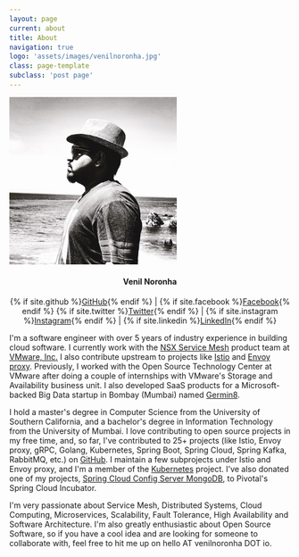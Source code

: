 ```yaml
---
layout: page
current: about
title: About
navigation: true
logo: 'assets/images/venilnoronha.jpg'
class: page-template
subclass: 'post page'
---
```

<img class="author-profile-image" src="/assets/images/venilnoronha.jpg" alt="Venil Noronha" style="width: 300px; height: 300px;" />

<h4 style="text-align: center;">Venil Noronha</h4>
<p style="text-align: center;">
    {% if site.github %}<a href="https://github.com/{{ site.github }}" target="_blank" rel="noopener">GitHub</a>{% endif %} |
    {% if site.facebook %}<a href="https://facebook.com/{{ site.facebook }}" target="_blank" rel="noopener">Facebook</a>{% endif %}
    {% if site.twitter %}<a href="https://twitter.com/{{ site.twitter }}" target="_blank" rel="noopener">Twitter</a>{% endif %} |
    {% if site.instagram %}<a href="https://instagram.com/{{ site.instagram }}" target="_blank" rel="noopener">Instagram</a>{% endif %} |
    {% if site.linkedin %}<a href="https://linkedin.com/in/{{ site.linkedin }}" target="_blank" rel="noopener">LinkedIn</a>{% endif %}
</p>

I'm a software engineer with over 5 years of industry experience in building
cloud software. I currently work with the [NSX Service Mesh](https://pages.cloud.vmware.com/vmware-nsx-service-mesh)
product team at [VMware, Inc.](https://www.vmware.com) I also contribute
upstream to projects like [Istio](https://github.com/istio/istio) and [Envoy proxy](https://github.com/envoyproxy/envoy).
Previously, I worked with the Open Source Technology Center at VMware after
doing a couple of internships with VMware's Storage and Availability business
unit. I also developed SaaS products for a Microsoft-backed Big Data startup in
Bombay (Mumbai) named [Germin8](https://germin8.com).

I hold a master's degree in Computer Science from the University of Southern
California, and a bachelor's degree in Information Technology from the
University of Mumbai. I love contributing to open source projects in my free
time, and, so far, I've contributed to 25+ projects (like Istio, Envoy proxy,
gRPC, Golang, Kubernetes, Spring Boot, Spring Cloud, Spring Kafka, RabbitMQ,
etc.) on [GitHub](https://github.com/venilnoronha). I maintain a few subprojects
under Istio and Envoy proxy, and I'm a member of the [Kubernetes](https://github.com/kubernetes)
project. I've also donated one of my projects, [Spring Cloud Config Server MongoDB](https://github.com/spring-cloud-incubator/spring-cloud-config-server-mongodb),
to Pivotal's Spring Cloud Incubator.

I'm very passionate about Service Mesh, Distributed Systems, Cloud Computing,
Microservices, Scalability, Fault Tolerance, High Availability and Software
Architecture. I'm also greatly enthusiastic about Open Source Software, so if
you have a cool idea and are looking for someone to collaborate with, feel free
to hit me up on hello AT venilnoronha DOT io.

